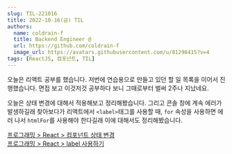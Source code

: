 ```yaml
---
slug: TIL-221016
title: 2022-10-16(금) TIL
authors:
  name: coldrain-f
  title: Backend Engineer @
  url: https://github.com/coldrain-f
  image_url: https://avatars.githubusercontent.com/u/81298415?v=4
tags: [ReactJS, 컴포넌트, TIL]
---
```


<!-- [알고리즘 > 프로그래머스 > Lv.1 > 피보나치 수](http://coldrain-f.netlify.app) <br/> -->

오늘은 리액트 공부를 했습니다.
저번에 연습용으로 만들고 있던 할 일 목록을 이어서 진행했습니다.
면접 보고 이것저것 공부하다 보니 그때로부터 벌써 2주나 지났네요.

오늘은 상태 변경에 대해서 적용해보고 정리해봤습니다.
그리고 콘솔 창에 계속 에러가 발생하길래 찾아보다가 리액트에서 `<label>`태그를 사용할 때,
`for` 속성을 사용하면 에러 나서 `htmlFor`를 사용해야 한다길래 이에 대해서도 정리해봤습니다.

[프로그래밍 > React > 컴포넌트 상태 변경](http://coldrain-f.netlify.app/programming/React/컴포넌트-상태변경) <br/>
[프로그래밍 > React > label 사용하기](http://coldrain-f.netlify.app/programming/React/label-사용하기) <br/>
